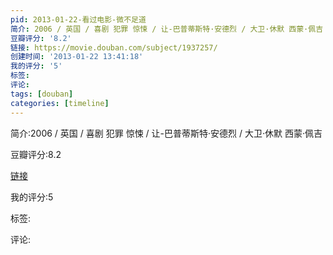 ```yaml
---
pid: 2013-01-22-看过电影-微不足道
简介: 2006 / 英国 / 喜剧 犯罪 惊悚 / 让-巴普蒂斯特·安德烈 / 大卫·休默 西蒙·佩吉
豆瓣评分: '8.2'
链接: https://movie.douban.com/subject/1937257/
创建时间: '2013-01-22 13:41:18'
我的评分: '5'
标签:
评论:
tags: [douban]
categories: [timeline]
---
```

简介:2006 / 英国 / 喜剧 犯罪 惊悚 / 让-巴普蒂斯特·安德烈 / 大卫·休默 西蒙·佩吉

豆瓣评分:8.2

[链接](https://movie.douban.com/subject/1937257/)

我的评分:5

标签:

评论:

